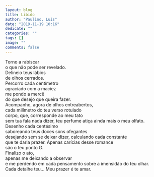 ```yaml
---
layout: blog
title: Libido
author: "Paulino, Luís"
date: "2019-11-19 10:16"
dedicate: ""
categories: ""
tags: []
image: ""
comments: false
---
```


Torno a rabiscar\
o que não pode ser revelado.\
Delineio teus lábios\
de olhos cerrados.\
Percorro cada centímetro\
agraciado com a maciez\
me pondo a mercê\
do que desejo que queira fazer.\
Acompanho, agora de olhos entreabertos,\
cada milímetro do teu verso rotulado\
corpo, que, corresponde ao meu tato\
sem tua fala nada dizer, teu perfume atiça ainda mais o meu olfato.\
Desenho cada centésimo\
saboreando teus doces sons ofegantes\
desejando sem se deixar dizer, calculando cada constante\
que te daria prazer. Apenas carícias desse romance\
são o teu ponto G.\
Finalizo o ato,\
apenas me deixando a observar\
e me perdendo em cada pensamento sobre a imensidão do teu olhar.\
Cada detalhe teu... Meu prazer é te amar.
